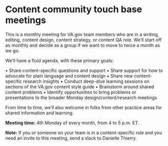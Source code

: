 # Content community touch base meetings

This is a monthly meeting for VA.gov team members who are in a writing, editing, content design, content strategy, or content QA role. We’ll start off as monthly and decide as a group if we want to move to twice a month as we go.

We’ll have a fluid agenda, with these primary goals:

•	Share content-specific questions and support
•	Share support for how to advocate for plain language and content design
•	Share new content-specific research insights
•	Conduct deep-dive learning sessions on sections of the VA.gov content style guide
•	Brainstorm around shared content problems
•	Identify opportunities to bring problems or presentations to the broader Monday design/content/research meetings

From time to time, we’ll also welcome in folks from other practice areas for shared information and learning.

**Meeting time:** 4th Monday of every month, from 4 to 5 p.m. ET. 

**Note:** If you or someone on your team is in a content-specific role and you need an invite to this meeting, send a slack to Danielle Thierry.
